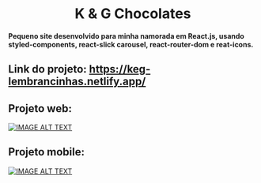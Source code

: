 # <center> K & G Chocolates</center>

#### Pequeno site desenvolvido para minha namorada em React.js, usando styled-components, react-slick carousel, react-router-dom e reat-icons.

## Link do projeto: https://keg-lembrancinhas.netlify.app/

## Projeto web: 
[![IMAGE ALT TEXT](http://img.youtube.com/vi/lLEbjOIIR4k/0.jpg)](http://www.youtube.com/watch?v=lLEbjOIIR4k "Projeto Web")

## Projeto mobile: 
[![IMAGE ALT TEXT](http://img.youtube.com/vi/eQ0_e6Q7AGw/0.jpg)](http://www.youtube.com/watch?v=eQ0_e6Q7AGw "Projeto Web")
